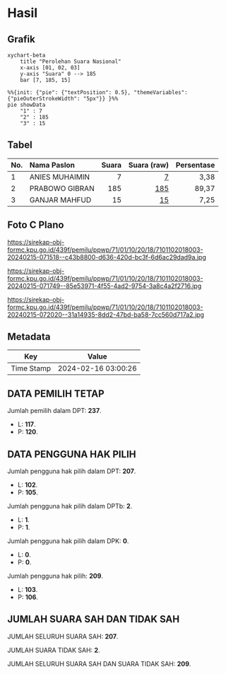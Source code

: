 # Hasil

## Grafik

```mermaid
xychart-beta
    title "Perolehan Suara Nasional"
    x-axis [01, 02, 03]
    y-axis "Suara" 0 --> 185
    bar [7, 185, 15]
```

```mermaid
%%{init: {"pie": {"textPosition": 0.5}, "themeVariables": {"pieOuterStrokeWidth": "5px"}} }%%
pie showData
    "1" : 7
    "2" : 185
    "3" : 15
```

## Tabel

| No. | Nama Paslon    | Suara | Suara (raw) | Persentase |
|:--- |:-------------- | -----:| -----------:| ----------:|
| 1   | ANIES MUHAIMIN | 7     | [7][p-1]    | 3,38       |
| 2   | PRABOWO GIBRAN | 185   | [185][p-2]  | 89,37      |
| 3   | GANJAR MAHFUD  | 15    | [15][p-3]   | 7,25       |


[p-1]: https://github.com/gigit-pemilu/pemilu-2024/blob/main/pilpres/hitung-suara/sub/71-sulawesi-utara/sub/01-bolaang-mongondow/sub/10-dumoga-timur/sub/2018-pinonobatuan-barat/sub/003-tps/sub/paslon-1.txt
[p-2]: https://github.com/gigit-pemilu/pemilu-2024/blob/main/pilpres/hitung-suara/sub/71-sulawesi-utara/sub/01-bolaang-mongondow/sub/10-dumoga-timur/sub/2018-pinonobatuan-barat/sub/003-tps/sub/paslon-2.txt
[p-3]: https://github.com/gigit-pemilu/pemilu-2024/blob/main/pilpres/hitung-suara/sub/71-sulawesi-utara/sub/01-bolaang-mongondow/sub/10-dumoga-timur/sub/2018-pinonobatuan-barat/sub/003-tps/sub/paslon-3.txt

## Foto C Plano

https://sirekap-obj-formc.kpu.go.id/439f/pemilu/ppwp/71/01/10/20/18/7101102018003-20240215-071518--c43b8800-d636-420d-bc3f-6d6ac29dad9a.jpg

https://sirekap-obj-formc.kpu.go.id/439f/pemilu/ppwp/71/01/10/20/18/7101102018003-20240215-071749--85e53971-4f55-4ad2-9754-3a8c4a2f2716.jpg

https://sirekap-obj-formc.kpu.go.id/439f/pemilu/ppwp/71/01/10/20/18/7101102018003-20240215-072020--31a14935-8dd2-47bd-ba58-7cc560d717a2.jpg


## Metadata

| Key        | Value               |
| ---------- | ------------------- |
| Time Stamp | 2024-02-16 03:00:26 |


## DATA PEMILIH TETAP

Jumlah pemilih dalam DPT: **237**.
 * L: **117**.
 * P: **120**.

## DATA PENGGUNA HAK PILIH

Jumlah pengguna hak pilih dalam DPT: **207**.
 * L: **102**.
 * P: **105**.

Jumlah pengguna hak pilih dalam DPTb: **2**.
 * L: **1**.
 * P: **1**.

Jumlah pengguna hak pilih dalam DPK: **0**.
 * L: **0**.
 * P: **0**.

Jumlah pengguna hak pilih: **209**.
 * L: **103**.
 * P: **106**.

## JUMLAH SUARA SAH DAN TIDAK SAH

JUMLAH SELURUH SUARA SAH: **207**.

JUMLAH SUARA TIDAK SAH: **2**.

JUMLAH SELURUH SUARA SAH DAN SUARA TIDAK SAH: **209**.



